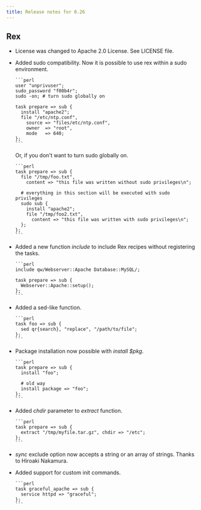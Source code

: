 ```yaml
---
title: Release notes for 0.26
---
```


## Rex

-   License was changed to Apache 2.0 License. See LICENSE file.

-   Added sudo compatibility. Now it is possible to use rex within a sudo environment.

        ```perl
        user "unprivuser";
        sudo_password "f00b4r";
        sudo -on; # turn sudo globally on

        task prepare => sub {
          install "apache2";
          file "/etc/ntp.conf",
            source => "files/etc/ntp.conf",
            owner  => "root",
            mode   => 640;
        };
        ```

    Or, if you don't want to turn sudo globally on.

        ```perl
        task prepare => sub {
          file "/tmp/foo.txt",
            content => "this file was written without sudo privileges\n";

          # everything in this section will be executed with sudo privileges
          sudo sub {
            install "apache2";
            file "/tmp/foo2.txt",
              content => "this file was written with sudo privileges\n";
          };
        };
        ```

-   Added a new function *include* to include Rex recipes without registering the tasks.

        ```perl
        include qw/Webserver::Apache Database::MySQL/;

        task prepare => sub {
          Webserver::Apache::setup();
        };
        ```

-   Added a sed-like function.

        ```perl
        task foo => sub {
          sed qr{search}, "replace", "/path/to/file";
        };
        ```

-   Package installation now possible with *install $pkg*.

        ```perl
        task prepare => sub {
          install "foo";

          # old way
          install package => "foo";
        };
        ```

-   Added *chdir* parameter to *extract* function.

        ```perl
        task prepare => sub {
          extract "/tmp/myfile.tar.gz", chdir => "/etc";
        };
        ```

-   *sync* exclude option now accepts a string or an array of strings. Thanks to Hiroaki Nakamura.

-   Added support for custom init commands.

        ```perl
        task graceful_apache => sub {
          service httpd => "graceful";
        };
        ```


